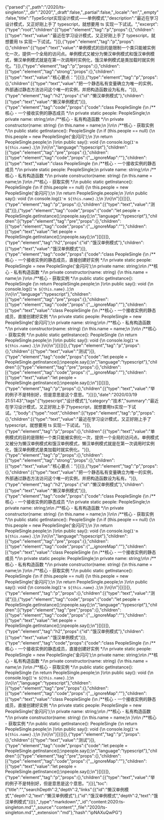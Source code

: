 {"parsed":{"_path":"/2020/ts-singleton","_dir":"2020","_draft":false,"_partial":false,"_locale":"en","_empty":false,"title":"TypeScript实现设计模式——单例模式","description":"最近在学习设计模式，又正好刚上手了 typescript，就想要用 ts 实现一下试试。","excerpt":{"type":"root","children":[{"type":"element","tag":"p","props":{},"children":[{"type":"text","value":"最近在学习设计模式，又正好刚上手了 typescript，就想要用 ts 实现一下试试。"}]},{"type":"element","tag":"p","props":{},"children":[{"type":"text","value":"单例模式的目的是限制一个类只能被实例化一次，提供一个全局的访问点。单例模式又被分为懒汉单例模式和饿汉单例模式，懒汉单例模式就是在第一次调用时实例化，饿汉单例模式是类加载时就实例化。"}]},{"type":"element","tag":"p","props":{},"children":[{"type":"element","tag":"strong","props":{},"children":[{"type":"text","value":"核心要点："}]}]},{"type":"element","tag":"p","props":{},"children":[{"type":"text","value":"把一个静态私有变量确立为唯一的实例，外部通过静态方法访问这个唯一的实例，并把构造函数设为私有。"}]},{"type":"element","tag":"h2","props":{"id":"懒汉单例模式"},"children":[{"type":"text","value":"懒汉单例模式"}]},{"type":"element","tag":"code","props":{"code":"class PeopleSingle {\n  /**核心 - 一个接收实例的静态成员 */\n  private static people: PeopleSingle;\n  private name: string;\n\n  /**核心 - 私有构造函数 */\n  private constructor(name: string) {\n    this.name = name;\n  }\n\n  /**核心 - 获取实例 */\n  public static getInstance(): PeopleSingle {\n    if (this.people == null) {\n      this.people = new PeopleSingle('金闪闪');\n    }\n    return PeopleSingle.people;\n  }\n\n  public say(): void {\n    console.log(`I'm ${this.name}.`);\n  }\n}\n","language":"typescript"},"children":[{"type":"element","tag":"pre","props":{},"children":[{"type":"element","tag":"code","props":{"__ignoreMap":""},"children":[{"type":"text","value":"class PeopleSingle {\n  /**核心 - 一个接收实例的静态成员 */\n  private static people: PeopleSingle;\n  private name: string;\n\n  /**核心 - 私有构造函数 */\n  private constructor(name: string) {\n    this.name = name;\n  }\n\n  /**核心 - 获取实例 */\n  public static getInstance(): PeopleSingle {\n    if (this.people == null) {\n      this.people = new PeopleSingle('金闪闪');\n    }\n    return PeopleSingle.people;\n  }\n\n  public say(): void {\n    console.log(`I'm ${this.name}.`);\n  }\n}\n"}]}]}]},{"type":"element","tag":"p","props":{},"children":[{"type":"text","value":"测试"}]},{"type":"element","tag":"code","props":{"code":"let people = PeopleSingle.getInstance();\npeople.say();\n","language":"typescript"},"children":[{"type":"element","tag":"pre","props":{},"children":[{"type":"element","tag":"code","props":{"__ignoreMap":""},"children":[{"type":"text","value":"let people = PeopleSingle.getInstance();\npeople.say();\n"}]}]}]},{"type":"element","tag":"h2","props":{"id":"饿汉单例模式"},"children":[{"type":"text","value":"饿汉单例模式"}]},{"type":"element","tag":"code","props":{"code":"class PeopleSingle {\n  /**核心 - 一个接收实例的静态成员，直接创建好实例 */\n  private static people: PeopleSingle = new PeopleSingle('金闪闪');\n  private name: string;\n\n  /**核心 - 私有构造函数 */\n  private constructor(name: string) {\n    this.name = name;\n  }\n\n  /**核心 - 获取实例 */\n  public static getInstance(): PeopleSingle {\n    return PeopleSingle.people;\n  }\n\n  public say(): void {\n    console.log(`I'm ${this.name}.`);\n  }\n}\n","language":"typescript"},"children":[{"type":"element","tag":"pre","props":{},"children":[{"type":"element","tag":"code","props":{"__ignoreMap":""},"children":[{"type":"text","value":"class PeopleSingle {\n  /**核心 - 一个接收实例的静态成员，直接创建好实例 */\n  private static people: PeopleSingle = new PeopleSingle('金闪闪');\n  private name: string;\n\n  /**核心 - 私有构造函数 */\n  private constructor(name: string) {\n    this.name = name;\n  }\n\n  /**核心 - 获取实例 */\n  public static getInstance(): PeopleSingle {\n    return PeopleSingle.people;\n  }\n\n  public say(): void {\n    console.log(`I'm ${this.name}.`);\n  }\n}\n"}]}]}]},{"type":"element","tag":"p","props":{},"children":[{"type":"text","value":"测试"}]},{"type":"element","tag":"code","props":{"code":"let people = PeopleSingle.getInstance();\npeople.say();\n","language":"typescript"},"children":[{"type":"element","tag":"pre","props":{},"children":[{"type":"element","tag":"code","props":{"__ignoreMap":""},"children":[{"type":"text","value":"let people = PeopleSingle.getInstance();\npeople.say();\n"}]}]}]},{"type":"element","tag":"p","props":{},"children":[{"type":"text","value":"举的例子不是特别好，但是意思是这个意思。"}]}]},"date":"2020/03/19 21:51:43","tags":["typescript","设计模式"],"category":"技术","summary":"最近在学习设计模式，又正好刚上手了typescript，就想要用ts实现一下试试。","body":{"type":"root","children":[{"type":"element","tag":"p","props":{},"children":[{"type":"text","value":"最近在学习设计模式，又正好刚上手了 typescript，就想要用 ts 实现一下试试。"}]},{"type":"element","tag":"p","props":{},"children":[{"type":"text","value":"单例模式的目的是限制一个类只能被实例化一次，提供一个全局的访问点。单例模式又被分为懒汉单例模式和饿汉单例模式，懒汉单例模式就是在第一次调用时实例化，饿汉单例模式是类加载时就实例化。"}]},{"type":"element","tag":"p","props":{},"children":[{"type":"element","tag":"strong","props":{},"children":[{"type":"text","value":"核心要点："}]}]},{"type":"element","tag":"p","props":{},"children":[{"type":"text","value":"把一个静态私有变量确立为唯一的实例，外部通过静态方法访问这个唯一的实例，并把构造函数设为私有。"}]},{"type":"element","tag":"h2","props":{"id":"懒汉单例模式"},"children":[{"type":"text","value":"懒汉单例模式"}]},{"type":"element","tag":"code","props":{"code":"class PeopleSingle {\n  /**核心 - 一个接收实例的静态成员 */\n  private static people: PeopleSingle;\n  private name: string;\n\n  /**核心 - 私有构造函数 */\n  private constructor(name: string) {\n    this.name = name;\n  }\n\n  /**核心 - 获取实例 */\n  public static getInstance(): PeopleSingle {\n    if (this.people == null) {\n      this.people = new PeopleSingle('金闪闪');\n    }\n    return PeopleSingle.people;\n  }\n\n  public say(): void {\n    console.log(`I'm ${this.name}.`);\n  }\n}\n","language":"typescript"},"children":[{"type":"element","tag":"pre","props":{},"children":[{"type":"element","tag":"code","props":{"__ignoreMap":""},"children":[{"type":"text","value":"class PeopleSingle {\n  /**核心 - 一个接收实例的静态成员 */\n  private static people: PeopleSingle;\n  private name: string;\n\n  /**核心 - 私有构造函数 */\n  private constructor(name: string) {\n    this.name = name;\n  }\n\n  /**核心 - 获取实例 */\n  public static getInstance(): PeopleSingle {\n    if (this.people == null) {\n      this.people = new PeopleSingle('金闪闪');\n    }\n    return PeopleSingle.people;\n  }\n\n  public say(): void {\n    console.log(`I'm ${this.name}.`);\n  }\n}\n"}]}]}]},{"type":"element","tag":"p","props":{},"children":[{"type":"text","value":"测试"}]},{"type":"element","tag":"code","props":{"code":"let people = PeopleSingle.getInstance();\npeople.say();\n","language":"typescript"},"children":[{"type":"element","tag":"pre","props":{},"children":[{"type":"element","tag":"code","props":{"__ignoreMap":""},"children":[{"type":"text","value":"let people = PeopleSingle.getInstance();\npeople.say();\n"}]}]}]},{"type":"element","tag":"h2","props":{"id":"饿汉单例模式"},"children":[{"type":"text","value":"饿汉单例模式"}]},{"type":"element","tag":"code","props":{"code":"class PeopleSingle {\n  /**核心 - 一个接收实例的静态成员，直接创建好实例 */\n  private static people: PeopleSingle = new PeopleSingle('金闪闪');\n  private name: string;\n\n  /**核心 - 私有构造函数 */\n  private constructor(name: string) {\n    this.name = name;\n  }\n\n  /**核心 - 获取实例 */\n  public static getInstance(): PeopleSingle {\n    return PeopleSingle.people;\n  }\n\n  public say(): void {\n    console.log(`I'm ${this.name}.`);\n  }\n}\n","language":"typescript"},"children":[{"type":"element","tag":"pre","props":{},"children":[{"type":"element","tag":"code","props":{"__ignoreMap":""},"children":[{"type":"text","value":"class PeopleSingle {\n  /**核心 - 一个接收实例的静态成员，直接创建好实例 */\n  private static people: PeopleSingle = new PeopleSingle('金闪闪');\n  private name: string;\n\n  /**核心 - 私有构造函数 */\n  private constructor(name: string) {\n    this.name = name;\n  }\n\n  /**核心 - 获取实例 */\n  public static getInstance(): PeopleSingle {\n    return PeopleSingle.people;\n  }\n\n  public say(): void {\n    console.log(`I'm ${this.name}.`);\n  }\n}\n"}]}]}]},{"type":"element","tag":"p","props":{},"children":[{"type":"text","value":"测试"}]},{"type":"element","tag":"code","props":{"code":"let people = PeopleSingle.getInstance();\npeople.say();\n","language":"typescript"},"children":[{"type":"element","tag":"pre","props":{},"children":[{"type":"element","tag":"code","props":{"__ignoreMap":""},"children":[{"type":"text","value":"let people = PeopleSingle.getInstance();\npeople.say();\n"}]}]}]},{"type":"element","tag":"p","props":{},"children":[{"type":"text","value":"举的例子不是特别好，但是意思是这个意思。"}]}],"toc":{"title":"","searchDepth":2,"depth":2,"links":[{"id":"懒汉单例模式","depth":2,"text":"懒汉单例模式"},{"id":"饿汉单例模式","depth":2,"text":"饿汉单例模式"}]}},"_type":"markdown","_id":"content:2020:ts-singleton.md","_source":"content","_file":"2020/ts-singleton.md","_extension":"md"},"hash":"ipNAXuQwPG"}